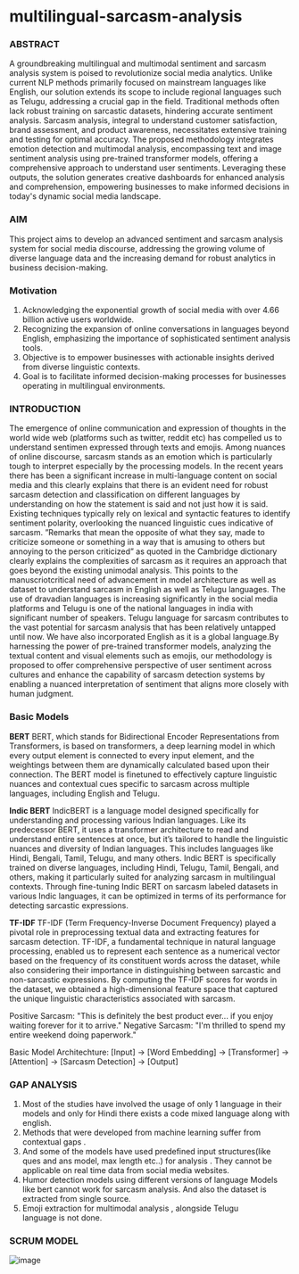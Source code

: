 # multilingual-sarcasm-analysis
### **ABSTRACT**
A groundbreaking multilingual and multimodal sentiment and sarcasm analysis system is poised to revolutionize social media analytics. Unlike current NLP methods primarily focused on mainstream languages like English, our solution extends its scope to include regional languages such as Telugu, addressing a crucial gap in the field. Traditional methods often lack robust training on sarcastic datasets, hindering accurate sentiment analysis. Sarcasm analysis, integral to understand customer satisfaction, brand assessment, and product awareness, necessitates extensive training and testing for optimal accuracy. The proposed methodology integrates emotion detection and multimodal analysis, encompassing text and image sentiment analysis using pre-trained transformer models, offering a comprehensive approach to understand user sentiments. Leveraging these outputs, the  solution generates creative dashboards for enhanced analysis and comprehension, empowering businesses to make informed decisions in today's dynamic social media landscape.

### **AIM**
This project aims to develop an advanced sentiment and sarcasm analysis system for social media discourse, addressing the growing volume of diverse language data and the increasing demand for robust analytics in business decision-making.

### **Motivation**
1. Acknowledging the exponential growth of social media with over 4.66 billion active users worldwide.
2. Recognizing the expansion of online conversations in languages beyond English, emphasizing the importance of sophisticated sentiment analysis tools.
3. Objective is to empower businesses with actionable insights derived from diverse linguistic contexts.
4. Goal is to facilitate informed decision-making processes for businesses operating in multilingual environments.

### **INTRODUCTION**

 The emergence of online communication and expression of thoughts in the world wide web (platforms such as twitter, reddit etc) has compelled us to understand sentimen expressed through texts and emojis. Among nuances of online discourse, sarcasm stands as an emotion which is particularly tough to interpret especially by the processing models. In the recent years there has been a significant increase in multi-language content on social media and this clearly explains that there is an evident need for robust sarcasm detection and classification on different languages by understanding on how the statement is said and not just how it is said. Existing techniques typically rely on lexical and syntactic features to identify sentiment polarity, overlooking the nuanced linguistic cues indicative of sarcasm. ”Remarks that mean the opposite of what they say, made to criticize someone or something in a way that is amusing to others but annoying to the person criticized” as quoted in the Cambridge dictionary clearly explains the complexities of sarcasm as it requires an approach that goes beyond the existing unimodal analysis. This points to the manuscriotcritical need of advancement in model architecture as well as dataset to understand sarcasm in English
 as well as Telugu languages.
 The use of dravadian languages is increasing significantly in the social media platforms and Telugu is one of the national languages in india with significant number of speakers. Telugu language for sarcasm contributes to the vast potential for sarcasm analysis that has been relatively untapped until now. We have also incorporated English as it is a global language.By harnessing the power of pre-trained transformer models, analyzing the textual content and visual elements such as emojis, our methodology is proposed to offer comprehensive perspective of user sentiment across cultures and enhance the capability of sarcasm detection systems by enabling a nuanced interpretation of sentiment that aligns more closely with human judgment.
 ### **Basic Models** 

**BERT**
 BERT, which stands for Bidirectional Encoder Representations from Transformers, is based on transformers, a deep learning model in which every output element is connected to every input element, and the weightings between them are dynamically calculated based upon their connection. The BERT model is finetuned to effectively capture linguistic nuances and contextual cues specific to sarcasm across multiple languages, including English and Telugu.

**Indic BERT**
 IndicBERT is a language model designed specifically for understanding and processing various Indian languages. Like its predecessor BERT, it uses a transformer architecture to read and understand entire sentences at once, but it’s tailored to handle the linguistic nuances and diversity of Indian languages. This includes languages like Hindi, Bengali, Tamil, Telugu, and many others. Indic BERT is specifically trained on diverse languages, including Hindi, Telugu, Tamil, Bengali, and others, making it particularly suited for analyzing sarcasm in multilingual contexts. Through fine-tuning Indic BERT on sarcasm labeled datasets in various Indic languages, it can be optimized in terms of its performance for detecting sarcastic expressions.

 **TF-IDF**
 TF-IDF (Term Frequency-Inverse Document Frequency) played a pivotal role in preprocessing textual data and extracting features for sarcasm detection. TF-IDF, a fundamental technique in natural language processing, enabled us to represent each sentence as a numerical vector based on the frequency of its constituent words across the dataset, while also considering their importance in distinguishing between sarcastic and non-sarcastic expressions. By computing the TF-IDF scores for words in the dataset, we obtained a high-dimensional feature space that captured the unique linguistic characteristics associated with sarcasm.


Positive Sarcasm: "This is definitely the best product ever... if you enjoy waiting forever for it to arrive."
Negative Sarcasm: "I'm thrilled to spend my entire weekend doing paperwork."

Basic Model Architechture:
 [Input] -> [Word Embedding] -> [Transformer] -> [Attention] -> [Sarcasm Detection] -> [Output]

### **GAP ANALYSIS**

1. Most of the studies have involved the usage of only 1 language in their models and only for Hindi there exists a code mixed language along with english.
2. Methods that were developed from machine learning suffer from contextual gaps .
3. And some of the models have used  predefined input structures(like ques and ans model, max length etc..) for analysis . They cannot be applicable on real time data from social media websites.
4. Humor detection models using different versions of language Models like bert cannot work for sarcasm analysis. And also the dataset is extracted from single source.
5. Emoji extraction for multimodal analysis , alongside Telugu language is not done.

### **SCRUM MODEL**


![image](https://github.com/user-attachments/assets/bf1df359-4aae-4bbc-a34f-e8219935d119)
